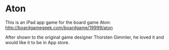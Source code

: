 Aton
====

This is an iPad app game for the board game Aton: http://boardgamegeek.com/boardgame/19999/aton

After shown to the original game designer Thorsten Gimmler, he loved it and would like it to be in App store.
